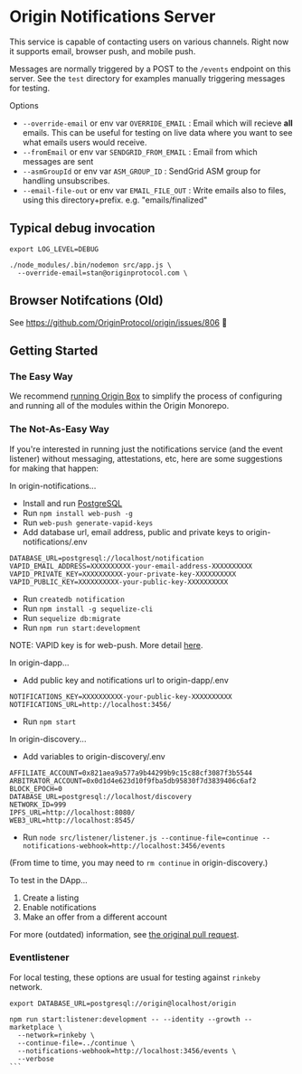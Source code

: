 

# Origin Notifications Server

This service is capable of contacting users on various channels. Right now it supports email, browser push, and mobile push.

Messages are normally triggered by a POST to the `/events` endpoint on this server. See the `test` directory for examples manually triggering messages for testing.

Options

 - `--override-email` or env var `OVERRIDE_EMAIL` : Email which will recieve **all** emails. This can be useful for testing on live data where you want to see what emails users would receive.
 - `--fromEmail` or env var `SENDGRID_FROM_EMAIL` : Email from which messages are sent
 - `--asmGroupId` or env var `ASM_GROUP_ID` : SendGrid ASM group for handling unsubscribes.
 - `--email-file-out` or env var `EMAIL_FILE_OUT` : Write emails also to files, using this directory+prefix. e.g. "emails/finalized"

## Typical debug invocation

```
export LOG_LEVEL=DEBUG

./node_modules/.bin/nodemon src/app.js \
  --override-email=stan@originprotocol.com \
```


## Browser Notifcations (Old)

See https://github.com/OriginProtocol/origin/issues/806 👊

## Getting Started

### The Easy Way

We recommend [running Origin Box](https://github.com/OriginProtocol/origin/blob/master/DEVELOPMENT.md#using-docker-compose) to simplify the process of configuring and running all of the modules within the Origin Monorepo.

### The Not-As-Easy Way

If you're interested in running just the notifications service (and the event listener) without messaging, attestations, etc, here are some suggestions for making that happen:


In origin-notifications...

  - Install and run [PostgreSQL](https://www.postgresql.org/)
  - Run `npm install web-push -g`
  - Run `web-push generate-vapid-keys`
  - Add database url, email address, public and private keys to origin-notifications/.env
  ```
  DATABASE_URL=postgresql://localhost/notification
  VAPID_EMAIL_ADDRESS=XXXXXXXXXX-your-email-address-XXXXXXXXXX
  VAPID_PRIVATE_KEY=XXXXXXXXXX-your-private-key-XXXXXXXXXX
  VAPID_PUBLIC_KEY=XXXXXXXXXX-your-public-key-XXXXXXXXXX
  ```
  - Run `createdb notification`
  - Run `npm install -g sequelize-cli`
  - Run `sequelize db:migrate`
  - Run `npm run start:development`

NOTE: VAPID key is for web-push. More detail [here](https://stackoverflow.com/questions/40392257/what-is-vapid-and-why-is-it-useful).

In origin-dapp...

  - Add public key and notifications url to origin-dapp/.env
  ```
  NOTIFICATIONS_KEY=XXXXXXXXXX-your-public-key-XXXXXXXXXX
  NOTIFICATIONS_URL=http://localhost:3456/
  ```
  - Run `npm start`

In origin-discovery...
  - Add variables to origin-discovery/.env
  ```
  AFFILIATE_ACCOUNT=0x821aea9a577a9b44299b9c15c88cf3087f3b5544
  ARBITRATOR_ACCOUNT=0x0d1d4e623d10f9fba5db95830f7d3839406c6af2
  BLOCK_EPOCH=0
  DATABASE_URL=postgresql://localhost/discovery
  NETWORK_ID=999
  IPFS_URL=http://localhost:8080/
  WEB3_URL=http://localhost:8545/
  ```
  - Run `node src/listener/listener.js --continue-file=continue --notifications-webhook=http://localhost:3456/events`

  (From time to time, you may need to `rm continue` in origin-discovery.)

To test in the DApp...

1. Create a listing
1. Enable notifications
1. Make an offer from a different account

For more (outdated) information, see [the original pull request](https://github.com/OriginProtocol/origin/pull/795#issue-224602842).


### Eventlistener

For local testing, these options are usual for testing against `rinkeby` network.

````
export DATABASE_URL=postgresql://origin@localhost/origin

npm run start:listener:development -- --identity --growth --marketplace \
  --network=rinkeby \
  --continue-file=../continue \
  --notifications-webhook=http://localhost:3456/events \
  --verbose
```
